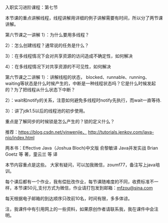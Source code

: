 入职实习进阶课程：第七节

本节课的重点讲解线程，线程讲解用详细的例子讲解需要有时间，所以分了两节课讲解。

第六节课之一讲解
1）：为什么要用多线程？

2）：怎么创建线程？通常说的任务是什么？

3）：在多线程情况下会对共享资源的访问造成不确定性，如何解决

4）：在多线程情况下对共享资源的不可见性，如何解决

第六节课之二讲解
1）：讲解线程的状态， blocked、runnable、running、waiting等状态是什么时候产生的，中断是一种线程状态吗？它是什么时候发起的？为了把线程从什么状态下中断？

2）：wait和notify的关系，注意如何避免多线程时notify先执行，而wait一直等待.

3）：讲了jdk1.5以后的线程池的初步使用。

重点是了解同步的时候锁是怎么产生的？锁的定义什么？


推荐：https://blog.csdn.net/yinwenjie、
    http://tutorials.jenkov.com/java-nio/index.html
    
两本书：Effective Java（Joshua Bloch)中文版 俞黎敏译
     Java并发实战 Brian Goetz 等 著，童云兰 等 译

本节内容重点是这些。 大家有疑问，可以加我微信，zoumf77，备注写上java培训。

每个课后都有一个作业，我有偿批改作业，每节课随难度的不同，收费标准不一样，本节课50元,支付方式为微信，作业请打包发到邮箱：mfzou@sina.com

每天根据电子邮箱的到达顺序只改前10名，时间有限，多多体谅。

注，我课件中有引用网上的一些资料，如果原创作者请联系我，我在课件中会注明。
